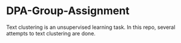 # DPA-Group-Assignment

Text clustering is an unsupervised learning task. In this repo, several attempts to text clustering are done. 
